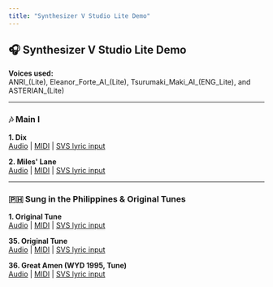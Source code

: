 ```yaml
---
title: "Synthesizer V Studio Lite Demo"
---
```


<!-- Favicon -->
<link rel="icon" type="image/x-icon" href="./others/face.ico" />

## 🎧 Synthesizer V Studio Lite Demo

**Voices used:**  
ANRI_(Lite), Eleanor_Forte_AI_(Lite), Tsurumaki_Maki_AI_(ENG_Lite), and ASTERIAN_(Lite)

---

### 🎶 Main I

**1\. Dix**  
   [Audio](./synthv_lite_demo/ma_01_dix/choir_lite.m4a) | [MIDI](./synthv_lite_demo/ma_01_dix/arr.mid) | [SVS lyric input](./synthv_lite_demo/ma_01_dix/input.txt)

**2\. Miles' Lane**  
   [Audio](./synthv_lite_demo/ma_02_miles_lane/choir_lite.m4a) | [MIDI](./synthv_lite_demo/ma_02_miles_lane/arr.mid) | [SVS lyric input](./synthv_lite_demo/ma_02_miles_lane/input.txt)

---

### 🇵🇭 Sung in the Philippines & Original Tunes

**1\. Original Tune**  
   [Audio](./synthv_lite_demo/su_01_original_tune/choir_lite.m4a) | [MIDI](./synthv_lite_demo/su_01_original_tune/arr.mid) | [SVS lyric input](./synthv_lite_demo/su_01_original_tune/input.txt)

**35\. Original Tune**  
   [Audio](./synthv_lite_demo/su_35_original_tune/choir_lite.m4a) | [MIDI](./synthv_lite_demo/su_35_original_tune/arr.mid) | [SVS lyric input](./synthv_lite_demo/su_35_original_tune/input.txt)

**36\. Great Amen (WYD 1995, Tune)**  
   [Audio](./synthv_lite_demo/su_36_great_amen_wyd95/choir_lite.m4a) | [MIDI](./synthv_lite_demo/su_36_great_amen_wyd95/arr.mid) | [SVS lyric input](./synthv_lite_demo/su_36_great_amen_wyd95/input.txt)

